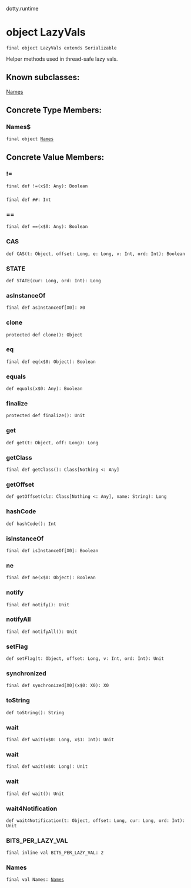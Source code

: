dotty.runtime
# object LazyVals

<pre><code class="language-scala" >final object LazyVals extends Serializable</pre></code>
Helper methods used in thread-safe lazy vals.

## Known subclasses:
<a href="./LazyVals$/Names$.md">Names</a>
## Concrete Type Members:
### Names$
<pre><code class="language-scala" >final object <a href="./LazyVals$/Names$.md">Names</a></pre></code>
## Concrete Value Members:
### !=
<pre><code class="language-scala" >final def !=(x$0: Any): Boolean</pre></code>

### ##
<pre><code class="language-scala" >final def ##: Int</pre></code>

### ==
<pre><code class="language-scala" >final def ==(x$0: Any): Boolean</pre></code>

### CAS
<pre><code class="language-scala" >def CAS(t: Object, offset: Long, e: Long, v: Int, ord: Int): Boolean</pre></code>

### STATE
<pre><code class="language-scala" >def STATE(cur: Long, ord: Int): Long</pre></code>

### asInstanceOf
<pre><code class="language-scala" >final def asInstanceOf[X0]: X0</pre></code>

### clone
<pre><code class="language-scala" >protected def clone(): Object</pre></code>

### eq
<pre><code class="language-scala" >final def eq(x$0: Object): Boolean</pre></code>

### equals
<pre><code class="language-scala" >def equals(x$0: Any): Boolean</pre></code>

### finalize
<pre><code class="language-scala" >protected def finalize(): Unit</pre></code>

### get
<pre><code class="language-scala" >def get(t: Object, off: Long): Long</pre></code>

### getClass
<pre><code class="language-scala" >final def getClass(): Class[Nothing <: Any]</pre></code>

### getOffset
<pre><code class="language-scala" >def getOffset(clz: Class[Nothing <: Any], name: String): Long</pre></code>

### hashCode
<pre><code class="language-scala" >def hashCode(): Int</pre></code>

### isInstanceOf
<pre><code class="language-scala" >final def isInstanceOf[X0]: Boolean</pre></code>

### ne
<pre><code class="language-scala" >final def ne(x$0: Object): Boolean</pre></code>

### notify
<pre><code class="language-scala" >final def notify(): Unit</pre></code>

### notifyAll
<pre><code class="language-scala" >final def notifyAll(): Unit</pre></code>

### setFlag
<pre><code class="language-scala" >def setFlag(t: Object, offset: Long, v: Int, ord: Int): Unit</pre></code>

### synchronized
<pre><code class="language-scala" >final def synchronized[X0](x$0: X0): X0</pre></code>

### toString
<pre><code class="language-scala" >def toString(): String</pre></code>

### wait
<pre><code class="language-scala" >final def wait(x$0: Long, x$1: Int): Unit</pre></code>

### wait
<pre><code class="language-scala" >final def wait(x$0: Long): Unit</pre></code>

### wait
<pre><code class="language-scala" >final def wait(): Unit</pre></code>

### wait4Notification
<pre><code class="language-scala" >def wait4Notification(t: Object, offset: Long, cur: Long, ord: Int): Unit</pre></code>

### BITS_PER_LAZY_VAL
<pre><code class="language-scala" >final inline val BITS_PER_LAZY_VAL: 2</pre></code>

### Names
<pre><code class="language-scala" >final val Names: <a href="./LazyVals$/Names$.md">Names</a></pre></code>

